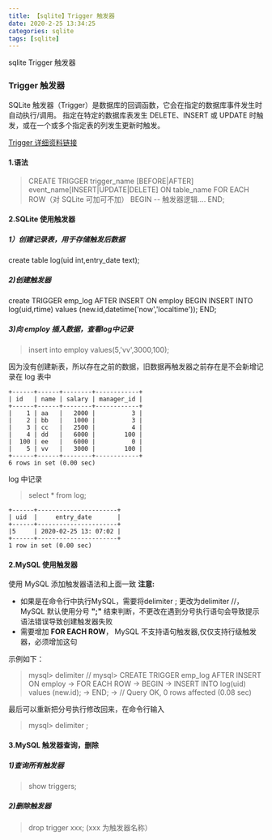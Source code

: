 ```yaml
---
title: 【sqlite】Trigger 触发器
date: 2020-2-25 13:34:25
categories: sqlite
tags: [sqlite]
---
```


sqlite Trigger 触发器

### Trigger 触发器

SQLite 触发器（Trigger）是数据库的回调函数，它会在指定的数据库事件发生时自动执行/调用。
指定在特定的数据库表发生 DELETE、INSERT 或 UPDATE 时触发，或在一个或多个指定表的列发生更新时触发。

[Trigger 详细资料链接](https://www.runoob.com/sqlite/sqlite-trigger.html)

#### 1.语法
> CREATE  TRIGGER trigger_name [BEFORE|AFTER] event_name[INSERT|UPDATE|DELETE] ON table_name
FOR EACH ROW（对 SQLite 可加可不加）
BEGIN
 -- 触发器逻辑....
END;

#### 2.SQLite 使用触发器
##### 1）创建记录表，用于存储触发后数据
create table log(uid int,entry_date text);

##### 2)创建触发器
create TRIGGER emp_log AFTER INSERT ON employ
BEGIN
INSERT INTO log(uid,rtime) values (new.id,datetime('now','localtime'));
END;

##### 3)向 employ 插入数据，查看log中记录
> insert into employ values(5,'vv',3000,100);

因为没有创建新表，所以存在之前的数据，旧数据再触发器之前存在是不会新增记录在 log 表中

```
+------+------+--------+------------+
| id   | name | salary | manager_id |
+------+------+--------+------------+
|    1 | aa   |   2000 |          3 |
|    2 | bb   |   1000 |          3 |
|    3 | cc   |   2500 |          4 |
|    4 | dd   |   6000 |        100 |
|  100 | ee   |   6000 |          0 |
|    5 | vv   |   3000 |        100 |
+------+------+--------+------------+
6 rows in set (0.00 sec)
```

log 中记录
> select * from log;
```
+------+----------------------+
| uid  |     entry_date       |
+------+----------------------+
|5     | 2020-02-25 13: 07:02 |
+------+----------------------+
1 row in set (0.00 sec)
```

#### 2.MySQL 使用触发器
使用 MySQL 添加触发器语法和上面一致
**注意:**
* 如果是在命令行中执行MySQL，需要将delimiter ; 更改为delimiter //，MySQL 默认使用分号 **";"** 结束判断，不更改在遇到分号执行语句会导致提示语法错误导致创建触发器失败
* 需要增加 **FOR EACH ROW**， MySQL 不支持语句触发器,仅仅支持行级触发器，必须增加这句

示例如下：
> mysql> delimiter //
mysql> CREATE TRIGGER emp_log AFTER INSERT ON employ
    -> FOR EACH ROW
    -> BEGIN
    -> INSERT INTO log(uid) values (new.id);
    -> END;
    -> //
Query OK, 0 rows affected (0.08 sec)

最后可以重新把分号执行修改回来，在命令行输入
> mysql> delimiter ;

#### 3.MySQL 触发器查询，删除
##### 1)查询所有触发器
> show triggers;

##### 2)删除触发器
> drop trigger xxx; (xxx 为触发器名称）